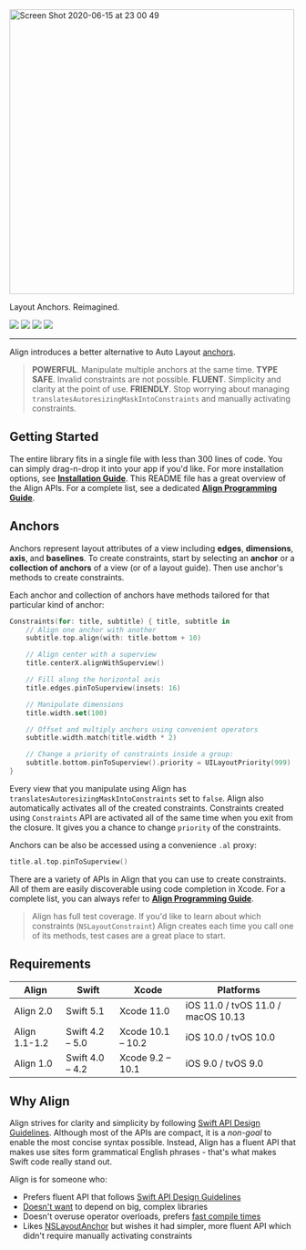 <img width="500" alt="Screen Shot 2020-06-15 at 23 00 49" src="https://user-images.githubusercontent.com/1567433/84727079-4ce2b780-af5c-11ea-9d8b-52624818b879.png">

Layout Anchors. Reimagined.

<p align="left">
<img src="https://img.shields.io/badge/platforms-iOS%2C%20tvOS%2C%20macOS-lightgrey.svg">
<img src="https://img.shields.io/badge/supports-CocoaPods%2C%20Carthage%2C%20SwiftPM-green.svg">
<a href="https://travis-ci.org/kean/Align"><img src="https://travis-ci.org/kean/Align.svg?branch=master"></a>
<img src="https://img.shields.io/badge/test%20coverage-100%25-brightgreen.svg">
</p>

<hr/>

Align introduces a better alternative to Auto Layout [anchors](https://developer.apple.com/documentation/uikit/nslayoutanchor).

> **POWERFUL**. Manipulate multiple anchors at the same time. **TYPE SAFE**. Invalid constraints are not possible. **FLUENT**. Simplicity and clarity at the point of use. **FRIENDLY**. Stop worrying about managing `translatesAutoresizingMaskIntoConstraints` and manually activating constraints.

## Getting Started

The entire library fits in a single file with less than 300 lines of code. You can simply drag-n-drop it into your app if you'd like. For more installation options, see [**Installation Guide**](https://github.com/kean/Align/blob/master/Docs/InstallationGuide.md). This README file has a great overview of the Align APIs. For a complete list, see a dedicated [**Align Programming Guide**](https://github.com/kean/Align/blob/master/Docs/AlignGuide.md).

## Anchors

Anchors represent layout attributes of a view including **edges**, **dimensions**, **axis**, and **baselines**. To create constraints, start by selecting an **anchor** or a **collection of anchors** of a view (or of a layout guide). Then use anchor's methods to create constraints.

Each anchor and collection of anchors have methods tailored for that particular kind of anchor:

```swift
Constraints(for: title, subtitle) { title, subtitle in
    // Align one anchor with another
    subtitle.top.align(with: title.bottom + 10)

    // Align center with a superview
    title.centerX.alignWithSuperview()

    // Fill along the horizontal axis
    title.edges.pinToSuperview(insets: 16)

    // Manipulate dimensions
    title.width.set(100)

    // Offset and multiply anchors using convenient operators
    subtitle.width.match(title.width * 2)

    // Change a priority of constraints inside a group:
    subtitle.bottom.pinToSuperview().priority = UILayoutPriority(999)
}
```

Every view that you manipulate using Align has `translatesAutoresizingMaskIntoConstraints` set to `false`. Align also automatically activates all of the created constraints. Constraints created using `Constraints` API are activated all of the same time when you exit from the closure. It gives you a chance to change `priority` of the constraints.

Anchors can be also be accessed using a convenience `.al` proxy:

```swift
title.al.top.pinToSuperview()
```

There are a variety of APIs in Align that you can use to create constraints. All of them are easily discoverable using code completion in Xcode. For a complete list, you can always refer to [**Align Programming Guide**](https://github.com/kean/Align/blob/master/Docs/AlignGuide.md).

> Align has full test coverage. If you'd like to learn about which constraints (`NSLayoutConstraint`) Align creates each time you call one of its methods, test cases are a great place to start.

## Requirements

| Align            | Swift                 | Xcode                | Platforms              |
|------------------|-----------------------|----------------------|------------------------|
| Align 2.0      | Swift 5.1       | Xcode 11.0      | iOS 11.0 / tvOS 11.0 / macOS 10.13 |
| Align 1.1-1.2    | Swift 4.2 – 5.0       | Xcode 10.1 – 10.2    | iOS 10.0 / tvOS 10.0   |
| Align 1.0        | Swift 4.0 – 4.2       | Xcode 9.2 – 10.1     | iOS 9.0 / tvOS 9.0     | 

## Why Align

Align strives for clarity and simplicity by following [Swift API Design Guidelines](https://swift.org/documentation/api-design-guidelines/). Although most of the APIs are compact, it is a *non-goal* to enable the most concise syntax possible. Instead, Align has a fluent API that makes use sites form grammatical English phrases - that's what makes Swift code really stand out.

Align is for someone who:

- Prefers fluent API that follows [Swift API Design Guidelines](https://swift.org/documentation/api-design-guidelines/)
- [Doesn't want](http://chris.eidhof.nl/post/micro-autolayout-dsl/) to depend on big, complex libraries
- Doesn't overuse operator overloads, prefers [fast compile times](https://github.com/robb/Cartography/issues/215)
- Likes [NSLayoutAnchor](https://developer.apple.com/library/ios/documentation/AppKit/Reference/NSLayoutAnchor_ClassReference/index.html) but wishes it had simpler, more fluent API which didn't require manually activating constraints
